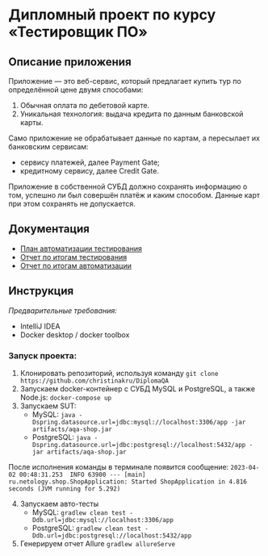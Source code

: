 # Дипломный проект по курсу «Тестировщик ПО»

## Описание приложения
Приложение — это веб-сервис, который предлагает купить тур по определённой цене двумя способами:

1. Обычная оплата по дебетовой карте.
2. Уникальная технология: выдача кредита по данным банковской карты.

Само приложение не обрабатывает данные по картам, а пересылает их банковским сервисам:
- сервису платежей, далее Payment Gate;
- кредитному сервису, далее Credit Gate.

Приложение в собственной СУБД должно сохранять информацию о том, успешно ли был совершён платёж и каким способом. Данные карт при этом сохранять не допускается.

## Документация
- [План автоматизации тестирования](https://github.com/christinakru/DiplomaQA/blob/master/Plan.md)
- [Отчет по итогам тестирования](https://github.com/christinakru/DiplomaQA/blob/master/Report.md)
- [Отчет по итогам автоматизации](https://github.com/christinakru/DiplomaQA/blob/master/Summary.md)

## Инструкция
*Предварительные требования:*
- IntelliJ IDEA
- Docker desktop / docker toolbox

### Запуск проекта:
1. Клонировать репозиторий, используя команду `git clone https://github.com/christinakru/DiplomaQA`
2. Запускаем docker-контейнер с СУБД MySQL и PostgreSQL, а также Node.js: `docker-compose up`
3. Запускаем SUT:
    - MySQL:
      `java -Dspring.datasource.url=jdbc:mysql://localhost:3306/app -jar artifacts/aqa-shop.jar`
    - PostgreSQL:
      `java -Dspring.datasource.url=jdbc:postgresql://localhost:5432/app -jar artifacts/aqa-shop.jar`
      
После исполнения команды в терминале появится сообщение: `2023-04-02 00:48:31.253  INFO 63900 --- [main] ru.netology.shop.ShopApplication: Started ShopApplication in 4.816 seconds (JVM running for 5.292)`

4. Запускаем авто-тесты
    - MySQL: `gradlew clean test -Ddb.url=jdbc:mysql://localhost:3306/app`
    - PostgreSQL: `gradlew clean test -Ddb.url=jdbc:postgresql://localhost:5432/app`
5. Генерируем отчет Allure
`gradlew allureServe`
